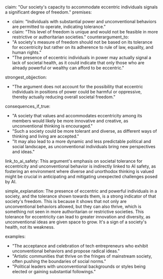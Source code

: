 claim: "Our society's capacity to accommodate eccentric individuals signals a significant degree of freedom."
premises:
  - claim: "Individuals with substantial power and unconventional behaviors are permitted to operate, indicating tolerance."
  - claim: "This level of freedom is unique and would not be feasible in more restrictive or authoritarian societies."
counterargument_to:
  - "A society's measure of freedom should not be based on its tolerance for eccentricity but rather on its adherence to rule of law, equality, and human rights."
  - "The presence of eccentric individuals in power may actually signal a lack of societal health, as it could indicate that only those who are already powerful or wealthy can afford to be eccentric."

strongest_objjection:
  - "The argument does not account for the possibility that eccentric individuals in positions of power could be harmful or oppressive, thereby actually reducing overall societal freedom."

consequences_if_true:
  - "A society that values and accommodates eccentricity among its members would likely be more innovative and creative, as unconventional thinking is encouraged."
  - "Such a society could be more tolerant and diverse, as different ways of thinking and living are accepted."
  - "It may also lead to a more dynamic and less predictable political and social landscape, as unconventional individuals bring new perspectives and ideas."

link_to_ai_safety: This argument's emphasis on societal tolerance for eccentricity and unconventional behavior is indirectly linked to AI safety, as fostering an environment where diverse and unorthodox thinking is valued might be crucial in anticipating and mitigating unexpected challenges posed by AI.

simple_explanation: The presence of eccentric and powerful individuals in a society, and the tolerance shown towards them, is a strong indicator of that society's freedom. This is because it shows that not only are unconventional behaviors allowed, but they can also thrive, which is something not seen in more authoritarian or restrictive societies. This tolerance for eccentricity can lead to greater innovation and diversity, as unconventional ideas are given space to grow. It's a sign of a society's health, not its weakness.

examples:
  - "The acceptance and celebration of tech entrepreneurs who exhibit unconventional behaviors and propose radical ideas."
  - "Artistic communities that thrive on the fringes of mainstream society, often pushing the boundaries of social norms."
  - "Political leaders with unconventional backgrounds or styles being elected or gaining substantial followings."